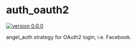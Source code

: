 # auth_oauth2
[![version 0.0.0](https://img.shields.io/badge/pub-v0.0.0-red.svg)](https://pub.dartlang.org/packages/angel_auth_oauth2)

angel_auth strategy for OAuth2 login, i.e. Facebook.
